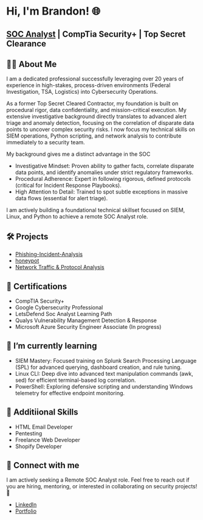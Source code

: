 <h1>Hi, I'm Brandon! 🌐</h1>
<h2><a href="https://github.com/codewithbrandon">SOC Analyst</a> | <a>CompTia Security+</a> | <a> Top Secret Clearance</a></h2>

<h2>👨‍💻 About Me</h2>
<p>I am a dedicated professional successfully leveraging over 20 years of experience in high-stakes, process-driven environments (Federal Investigation, TSA, Logistics) into Cybersecurity Operations.

As a former Top Secret Cleared Contractor, my foundation is built on procedural rigor, data confidentiality, and mission-critical execution. My extensive investigative background directly translates to advanced alert triage and anomaly detection, focusing on the correlation of disparate data points to uncover complex security risks. I now focus my technical skills on SIEM operations, Python scripting, and network analysis to contribute immediately to a security team.</p>

My background gives me a distinct advantage in the SOC

<ul>
  <li>Investigative Mindset: Proven ability to gather facts, correlate disparate data points, and identify anomalies under strict regulatory frameworks.</li>

  <li>Procedural Adherence: Expert in following rigorous, defined protocols (critical for Incident Response Playbooks).</li>

  <li>High Attention to Detail: Trained to spot subtle exceptions in massive data flows (essential for alert triage).</li>
</ul>

I am actively building a foundational technical skillset focused on SIEM, Linux, and Python to achieve a remote SOC Analyst role.

<h2>🛠️ Projects</h2>
<ul>
  <li><a href="https://github.com/codewithbrandon/Phishing-Incident-Analysis">Phishing-Incident-Analysis</a></li>
  <li><a href="https://github.com/codewithbrandon/honeypot">honeypot</a></li>
  <li><a href="[Link-to-your-project]">Network Traffic & Protocol Analysis</a></li>
</ul>

<h2>📜 Certifications</h2>
<ul>
  <li>CompTIA Security+</li>
  <li>Google Cybersecurity Professional</li>
  <li>LetsDefend Soc Analyst Learning Path</li>
  <li>Qualys Vulnerability Management Detection & Response</li>
  <li>Microsoft Azure Security Engineer Associate (In progress)</li>
</ul>

<h2>🌱 I’m currently learning</h2>
<ul>
  <li>SIEM Mastery: Focused training on Splunk Search Processing Language (SPL) for advanced querying, dashboard creation, and rule tuning.</li>
  <li>Linux CLI: Deep dive into advanced text manipulation commands (awk, sed) for efficient terminal-based log correlation.</li>
  <li>PowerShell: Exploring defensive scripting and understanding Windows telemetry for effective endpoint monitoring.</li>
</ul>

<h2>🤝 Additiional Skills</h2>
<ul>
  <li>HTML Email Developer</li>
  <li>Pentesting</li>
  <li>Freelance Web Developer</li>
  <li>Shopify Developer</li>
</ul>

<h2>🤝 Connect with me</h2>
<p>I am actively seeking a Remote SOC Analyst role. Feel free to reach out if you are hiring, mentoring, or interested in collaborating on security projects!🚀</p>
<ul>
  <li><a href="https://www.linkedin.com/in/brand0n-harris">LinkedIn</a></li>
  <li><a href="https://www.brandonharris.dev">Portfolio</a></li>
</ul>

<!--
**codewithbrandon/codewithbrandon** is a ✨ _special_ ✨ repository because its `README.md` (this file) appears on your GitHub profile.

Here are some ideas to get you started:

- 🔭 I’m currently working on refining my email development skills and Shopify store integrations.
- 🌱 I’m currently learning more about cybersecurity integration in HTML emails and Shopify apps.
- 👯 I’m looking to collaborate on innovative email design projects and Shopify development.
- 🤔 I’m looking for help with understanding advanced CSS for email and liquid templates for Shopify.
- 💬 Ask me about anything from HTML emails to cybersecurity tips to Shopify best practices.
- 📫 How to reach me: [LinkedIn](https://www.linkedin.com/in/brandon-harris-49b514253/)
- 😄 Pronouns: He/Him
- ⚡ Fun fact: I love blending tech solutions with creative design!
-->
